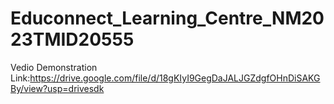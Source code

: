 # Educonnect_Learning_Centre_NM2023TMID20555
Vedio Demonstration Link:https://drive.google.com/file/d/18gKIyI9GegDaJALJGZdgfOHnDiSAKGBy/view?usp=drivesdk
